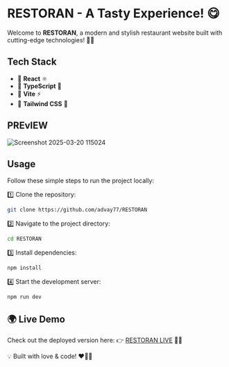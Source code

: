 # RESTORAN - A Tasty Experience! 😋

Welcome to **RESTORAN**, a modern and stylish restaurant website built with cutting-edge technologies! 🚀✨

## Tech Stack
- 🔹 **React** ⚛️
- 🔹 **TypeScript** 📜
- 🔹 **Vite** ⚡
- 🔹 **Tailwind CSS** 🎨

## PREvIEW
![Screenshot 2025-03-20 115024](https://github.com/user-attachments/assets/7127f91c-d653-4704-bf2e-959ccb29b9c2)




## Usage
Follow these simple steps to run the project locally:

1️⃣ Clone the repository:
   ```bash
   git clone https://github.com/advay77/RESTORAN
   ```

2️⃣ Navigate to the project directory:
   ```bash
   cd RESTORAN
   ```

3️⃣ Install dependencies:
   ```bash
   npm install
   ```

4️⃣ Start the development server:
   ```bash
   npm run dev
   ```

## 🌍 Live Demo
Check out the deployed version here: 👉 [RESTORAN LIVE](https://roaring-pegasus-093c10.netlify.app/) 🚀🔥

💡 Built with love & code! ❤️👨‍💻
